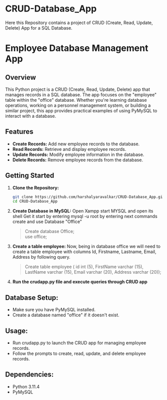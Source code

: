 # CRUD-Database_App
Here this Repository contains a project of CRUD (Create, Read, Update, Delete) App for a SQL Database.

# Employee Database Management App

## Overview

This Python project is a CRUD (Create, Read, Update, Delete) app that manages records in a SQL database. The app focuses on the "employee" table within the "office" database. Whether you're learning database operations, working on a personnel management system, or building a similar project, this app provides practical examples of using PyMySQL to interact with a database.

## Features

- **Create Records:** Add new employee records to the database.
- **Read Records:** Retrieve and display employee records.
- **Update Records:** Modify employee information in the database.
- **Delete Records:** Remove employee records from the database.

## Getting Started

1. **Clone the Repository:**
   ```bash
   git clone https://github.com/harshalyaravalkar/CRUD-Database_App.git
   cd CRUD-Database_App

2. **Create Database in MySQL:**
    Open Xampp
    start MYSQL and open its shell
    Get it start by entering mysql -u root 
    by entering next commands create and use Database "Office"
 
    > Create database Office; <br>
    > use office;

3. **Create a table employee:**
    Now, being in database office we will need to create a table employee with columns Id, Firstname, Lastname, 
    Email, Address by following query.

    > Create table employee ( id int (5), FirstName varchar (15), LastName varchar (15), Email varchar (20), Address varchar (20));

4. **Run the crudapp.py file and execute queries through CRUD app**

## Database Setup:

- Make sure you have PyMySQL installed.
- Create a database named "office" if it doesn't exist.

## Usage:

- Run crudapp.py to launch the CRUD app for managing employee records.
- Follow the prompts to create, read, update, and delete employee records.

## Dependencies:

- Python 3.11.4
- PyMySQL
